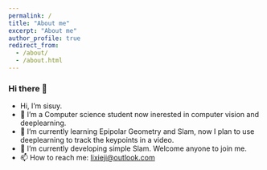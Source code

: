 ```yaml
---
permalink: /
title: "About me"
excerpt: "About me"
author_profile: true
redirect_from: 
  - /about/
  - /about.html
---
```

### Hi there 👋
-  Hi, I’m sisuy.
- 🔭 I’m a Computer science student now inerested in computer vision and deeplearning. 
- 🌱 I’m currently learning Epipolar Geometry and Slam, now I plan to use deeplearning to track the keypoints in a video.
- 👯 I’m currently developing simple Slam. Welcome anyone to join me.
- 📫 How to reach me: lixieji@outlook.com